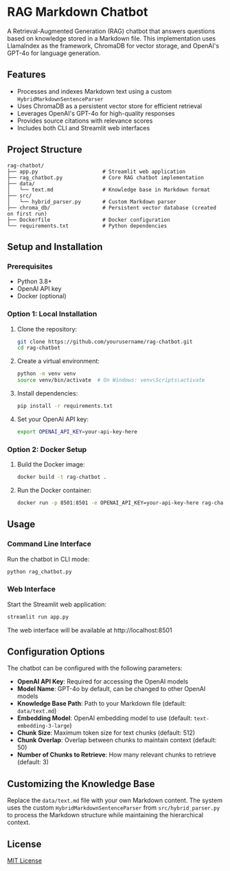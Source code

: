 # RAG Markdown Chatbot

A Retrieval-Augmented Generation (RAG) chatbot that answers questions based on knowledge stored in a Markdown file. This implementation uses LlamaIndex as the framework, ChromaDB for vector storage, and OpenAI's GPT-4o for language generation.

## Features

- Processes and indexes Markdown text using a custom `HybridMarkdownSentenceParser`
- Uses ChromaDB as a persistent vector store for efficient retrieval
- Leverages OpenAI's GPT-4o for high-quality responses
- Provides source citations with relevance scores
- Includes both CLI and Streamlit web interfaces

## Project Structure

```
rag-chatbot/
├── app.py                     # Streamlit web application
├── rag_chatbot.py             # Core RAG chatbot implementation
├── data/
│   └── text.md                # Knowledge base in Markdown format
├── src/
│   └── hybrid_parser.py       # Custom Markdown parser
├── chroma_db/                 # Persistent vector database (created on first run)
├── Dockerfile                 # Docker configuration
└── requirements.txt           # Python dependencies
```

## Setup and Installation

### Prerequisites

- Python 3.8+
- OpenAI API key
- Docker (optional)

### Option 1: Local Installation

1. Clone the repository:
   ```bash
   git clone https://github.com/yourusername/rag-chatbot.git
   cd rag-chatbot
   ```

2. Create a virtual environment:
   ```bash
   python -m venv venv
   source venv/bin/activate  # On Windows: venv\Scripts\activate
   ```

3. Install dependencies:
   ```bash
   pip install -r requirements.txt
   ```

4. Set your OpenAI API key:
   ```bash
   export OPENAI_API_KEY=your-api-key-here
   ```

### Option 2: Docker Setup

1. Build the Docker image:
   ```bash
   docker build -t rag-chatbot .
   ```

2. Run the Docker container:
   ```bash
   docker run -p 8501:8501 -e OPENAI_API_KEY=your-api-key-here rag-chatbot
   ```

## Usage

### Command Line Interface

Run the chatbot in CLI mode:

```bash
python rag_chatbot.py
```

### Web Interface

Start the Streamlit web application:

```bash
streamlit run app.py
```

The web interface will be available at http://localhost:8501

## Configuration Options

The chatbot can be configured with the following parameters:

- **OpenAI API Key**: Required for accessing the OpenAI models
- **Model Name**: GPT-4o by default, can be changed to other OpenAI models
- **Knowledge Base Path**: Path to your Markdown file (default: `data/text.md`)
- **Embedding Model**: OpenAI embedding model to use (default: `text-embedding-3-large`)
- **Chunk Size**: Maximum token size for text chunks (default: 512)
- **Chunk Overlap**: Overlap between chunks to maintain context (default: 50)
- **Number of Chunks to Retrieve**: How many relevant chunks to retrieve (default: 3)

## Customizing the Knowledge Base

Replace the `data/text.md` file with your own Markdown content. The system uses the custom `HybridMarkdownSentenceParser` from `src/hybrid_parser.py` to process the Markdown structure while maintaining the hierarchical context.

## License

[MIT License](LICENSE)
